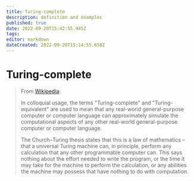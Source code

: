 ```yaml
---
title: Turing-complete
description: definition and examples
published: true
date: 2022-09-20T15:42:55.945Z
tags: 
editor: markdown
dateCreated: 2022-09-20T15:14:55.658Z
---
```


# Turing-complete
> From [Wikipedia](https://en.wikipedia.org/wiki/Turing_completeness#):
> 
> In colloquial usage, the terms "Turing-complete" and "Turing-equivalent" are used to mean that any real-world general-purpose computer or computer language can approximately simulate the computational aspects of any other real-world general-purpose computer or computer language.
> 
> The Church–Turing thesis states that this is a law of mathematics – that a universal Turing machine can, in principle, perform any calculation that any other programmable computer can. This says nothing about the effort needed to write the program, or the time it may take for the machine to perform the calculation, or any abilities the machine may possess that have nothing to do with computation.
